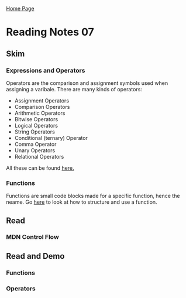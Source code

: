 [Home Page](https://devaoc.github.io/reading-notes/)

# Reading Notes 07

## Skim

### Expressions and Operators

Operators are the comparison and assignment symbols used when assigning a varibale. There are many kinds of operators:

- Assignment Operators
- Comparison Operators
- Arithmetic Operators
- Bitwise Operators
- Logical Operators
- String Operators
- Conditional (ternary) Operator
- Comma Operator
- Unary Operators
- Relational Operators

All these can be found [here.](https://developer.mozilla.org/en-US/docs/Web/JavaScript/Guide/Expressions_and_Operators#assignment_operators)

### Functions

Functions are small code blocks made for a specific function, hence the neame. Go [here](https://developer.mozilla.org/en-US/docs/Web/JavaScript/Guide/Functions) to look at how to structure and use a function.

## Read

### MDN Control Flow



## Read and Demo

### Functions


### Operators

